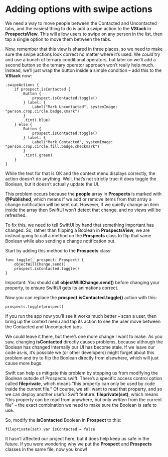 # Adding options with swipe actions

We need a way to move people between the Contacted and Uncontacted tabs, and the easiest thing to do is add a swipe action to the **VStack** in **ProspectsView**. This will allow users to swipe on any person in the list, then tap a single option to move them between the tabs.

Now, remember that this view is shared in three places, so we need to make sure the swipe actions look correct no matter where it’s used. We *could* try and use a bunch of ternary conditional operators, but later on we’ll add a second button so the ternary operator approach won’t really help much. Instead, we’ll just wrap the button inside a simple condition – add this to the **VStack** now:
```
.swipeActions {
    if prospect.isContacted {
        Button {
            prospect.isContacted.toggle()
        } label: {
            Label("Mark Uncontacted", systemImage: "person.crop.circle.badge.xmark")
        }
        .tint(.blue)
    } else {
        Button {
            prospect.isContacted.toggle()
        } label: {
            Label("Mark Contacted", systemImage: "person.crop.circle.fill.badge.checkmark")
        }
        .tint(.green)
    }
}
```
While the text for that is OK and the context menu displays correctly, the action doesn’t do anything. Well, that’s not strictly true: it does toggle the Boolean, but it doesn’t actually update the UI.

This problem occurs because the **people** array in **Prospects** is marked with **@Published**, which means if we add or remove items from that array a change notification will be sent out. However, if we quietly change an item inside the array then SwiftUI won’t detect that change, and no views will be refreshed.

To fix this, we need to tell SwiftUI by hand that something important has changed. So, rather than flipping a Boolean in **ProspectsView**, we are instead going to call a method on the **Prospects** class to flip that same Boolean while also sending a change notification out.

Start by adding this method to the **Prospects** class:
```
func toggle(_ prospect: Prospect) {
    objectWillChange.send()
    prospect.isContacted.toggle()
}
```
Important: You should call **objectWillChange.send()** before changing your property, to ensure SwiftUI gets its animations correct.

Now you can replace the **prospect.isContacted.toggle()** action with this:
```
prospects.toggle(prospect)
```
If you run the app now you’ll see it works much better – scan a user, then bring up the context menu and tap its action to see the user move between the Contacted and Uncontacted tabs.

We could leave it there, but there’s one more change I want to make. As you saw, changing **isContacted** directly causes problems, because although the Boolean has changed internally our UI has become stale. If we leave our code as-is, it’s possible we (or other developers) might forget about this problem and try to flip the Boolean directly from elsewhere, which will just cause more bugs.

Swift can help us mitigate this problem by stopping us from modifying the Boolean outside of Prospects.swift. There’s a specific access control option called **fileprivate**, which means “this property can only be used by code inside the current file.” Of course, we still want to read that property, and so we can deploy another useful Swift feature: **fileprivate(set)**, which means “this property can be read from anywhere, but only *written* from the current file” – the exact combination we need to make sure the Boolean is safe to use.

So, modify the **isContacted** Boolean in **Prospect** to this:
```
fileprivate(set) var isContacted = false
```
It hasn’t affected our project here, but it does help keep us safe in the future. If you were wondering why we put the **Prospect** and **Prospects** classes in the same file, now you know!